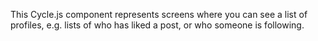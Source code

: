 This Cycle.js component represents screens where you can see a list of profiles, e.g. lists of who has liked a post, or who someone is following.
